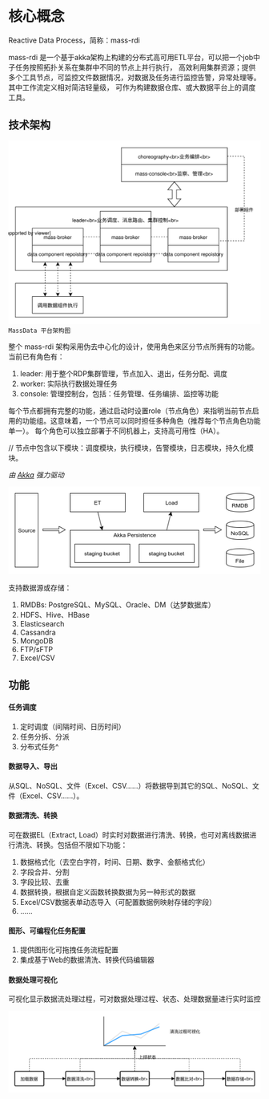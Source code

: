 # 核心概念

Reactive Data Process，简称：mass-rdi

mass-rdi 是一个基于akka架构上构建的分布式高可用ETL平台，可以把一个job中子任务按照拓扑关系在集群中不同的节点上并行执行，
高效利用集群资源；提供多个工具节点，可监控文件数据情况，对数据及任务进行监控告警，异常处理等。其中工作流定义相对简洁轻量级，
可作为构建数据仓库、或大数据平台上的调度工具。

## 技术架构

![mass-rdi 技术架构图](../static/RDPTechArchitecture.svg)<br/>`MassData 平台架构图`

整个 mass-rdi 架构采用伪去中心化的设计，使用角色来区分节点所拥有的功能。当前已有角色有：

1. leader: 用于整个RDP集群管理，节点加入、退出，任务分配、调度
0. worker: 实际执行数据处理任务
0. console: 管理控制台，包括：任务管理、任务编排、监控等功能

每个节点都拥有完整的功能，通过启动时设置role（节点角色）来指明当前节点启用的功能组。这意味着，一个节点可以同时担任多种角色（推荐每个节点角色功能单一）。
每个角色可以独立部署于不同机器上，支持高可用性（HA）。

// 节点中包含以下模块：调度模块，执行模块，告警模块，日志模块，持久化模块。

*由 <a href="https://akka.io" target="_blank">Akka</a> 强力驱动*

![Reactive Flow简单流程](img/Reactive-Flow.png)

支持数据源或存储：

1. RMDBs: PostgreSQL、MySQL、Oracle、DM（达梦数据库）
0. HDFS、Hive、HBase
0. Elasticsearch
0. Cassandra
0. MongoDB
0. FTP/sFTP
0. Excel/CSV

## 功能

#### 任务调度

1. 定时调度（间隔时间、日历时间）
0. 任务分拆、分派
0. 分布式任务^

#### 数据导入、导出

从SQL、NoSQL、文件（Excel、CSV……）将数据导到其它的SQL、NoSQL、文件（Excel、CSV……）。

#### 数据清洗、转换

可在数据EL（Extract, Load）时实时对数据进行清洗、转换，也可对离线数据进行清洗、转换。包括但不限如下功能：

1. 数据格式化（去空白字符，时间、日期、数字、金额格式化）
0. 字段合并、分割
0. 字段比较、去重
0. 数据转换，根据自定义函数转换数据为另一种形式的数据
0. Excel/CSV数据表单动态导入（可配置数据例映射存储的字段）
0. ……

#### 图形、可编程化任务配置

1. 提供图形化可拖拽任务流程配置
2. 集成基于Web的数据清洗、转换代码编辑器

#### 数据处理可视化

可视化显示数据流处理过程，可对数据处理过程、状态、处理数据量进行实时监控

![数据处理可视化](../static/DataProcessVisual.svg)

